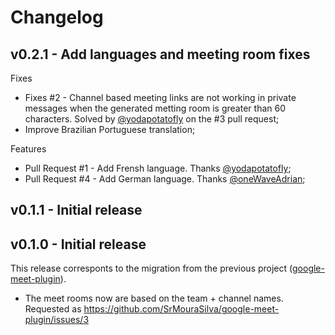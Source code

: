 # Changelog

## v0.2.1 - Add languages and meeting room fixes

Fixes

* Fixes #2 - Channel based meeting links are not working in private messages when the generated metting room is greater than 60 characters. Solved by [@yodapotatofly](https://github.com/yodapotatofly) on the #3 pull request;
* Improve Brazilian Portuguese translation;

Features

* Pull Request #1 - Add Frensh language. Thanks [@yodapotatofly](https://github.com/yodapotatofly);
* Pull Request #4 - Add German language. Thanks [@oneWaveAdrian](https://github.com/oneWaveAdrian);

## v0.1.1 - Initial release

## v0.1.0 - Initial release

This release corresponts to the migration from the previous project ([google-meet-plugin](https://github.com/SrMouraSilva/google-meet-plugin)).

* The meet rooms now are based on the team + channel names. Requested as https://github.com/SrMouraSilva/google-meet-plugin/issues/3